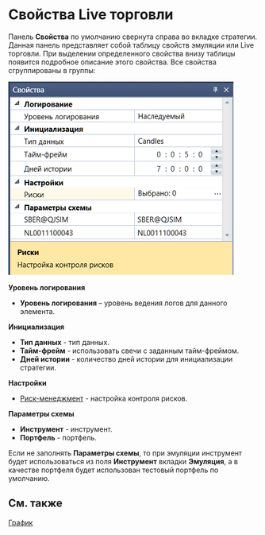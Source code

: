 # Свойства Live торговли

Панель **Свойства** по умолчанию свернута справа во вкладке стратегии. Данная панель представляет собой таблицу свойств эмуляции или Live торговли. При выделении определенного свойства внизу таблицы появится подробное описание этого свойства. Все свойства сгруппированы в группы:

![Designer Properties Live 00](../../../../images/designer_properties_live_00.png)

**Уровень логирования**

- **Уровень логирования** – уровень ведения логов для данного элемента.

**Инициализация**

- **Тип данных** \- тип данных.
- **Тайм\-фрейм** \- использовать свечи с заданным тайм\-фреймом.
- **Дней истории** \- количество дней истории для инициализации стратегии. 

**Настройки**

- [Риск\-менеджмент](../risk_management.md) \- настройка контроля рисков.

**Параметры схемы**

- **Инструмент** \- инструмент.
- **Портфель** \- портфель.

Если не заполнять **Параметры схемы**, то при эмуляции инструмент будет использоваться из поля **Инструмент** вкладки **Эмуляция**, а в качестве портфеля будет использован тестовый портфель по умолчанию.

## См. также

[График](chart.md)
